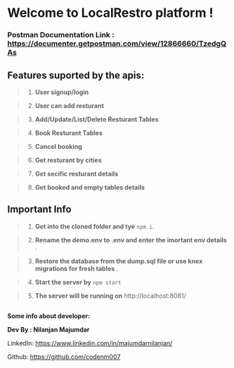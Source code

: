 # Welcome to LocalRestro platform !

  

### Postman Documentation Link : https://documenter.getpostman.com/view/12866660/TzedgQAs

  

## Features suported by the apis:

  

> 1. **User signup/login**

> 2. **User can add resturant**

> 3. **Add/Update/List/Delete Resturant Tables**

> 4. **Book Resturant Tables**

> 5. **Cancel booking**

> 6. **Get resturant by cities**

> 7. **Get secific resturant details**

> 8. **Get booked and empty tables details**

  

## Important Info

  

> 1. **Get into the cloned folder and tye** `npm i`.

> 2. **Rename the demo.env to .env and enter the imortant env details** .

> 3. **Restore the database from the dump.sql file or use knex migrations for fresh tables** .

> 4. **Start the server by** `npm start`

> 5. **The server will be running on** http://localhost:8081/

  

##

  

**Some info about developer:**

  

**Dev By : Nilanjan Majumdar**

  

LinkedIn: https://www.linkedin.com/in/majumdarnilanjan/

Github: https://github.com/codenm007
